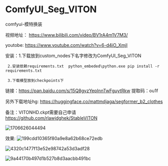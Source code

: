 # ComfyUI_Seg_VITON
comfyui-模特换装

视频地址： https://www.bilibili.com/video/BV1rA4m1V7M3/

youtobe: https://www.youtube.com/watch?v=6-d4iO_XmjI

安装：1.下载放到custom_nodes下名字修改为ComfyUI_Seg_VITON

     2.安装依赖requirements.txt  python_embeded\python.exe pip install -r requirements.txt
     
     3.下载模型放到checkpoints下
     
链接：https://pan.baidu.com/s/15Q8gyzYepInnTwFguytRkw 
提取码：ou1f

另外下载地址hg: https://huggingface.co/mattmdjaga/segformer_b2_clothes

备注：VITONHD.ckpt需要自己申请 https://github.com/rlawjdghek/StableVITON 

![1706626044494](https://github.com/StartHua/ComfyUI_Seg_VITON/assets/22284244/b358abd7-deae-4166-b179-f1b94dc9aeb4)

效果:
![199cdd10365f80a9e8a62b68ce72edb](https://github.com/StartHua/ComfyUI_Seg_VITON/assets/22284244/0c084624-9974-48eb-993d-29d7de31c452)


![4320c1477f13e52e98742a53d3adf28](https://github.com/StartHua/ComfyUI_Seg_VITON/assets/22284244/45c2c6e7-2a6e-43a1-b03f-219355176e13)

![9a44170b497d1b527b8d3aacbb491bc](https://github.com/StartHua/ComfyUI_Seg_VITON/assets/22284244/9bd6dce3-a0b6-43ab-8cb5-8dd1dfe05455)
